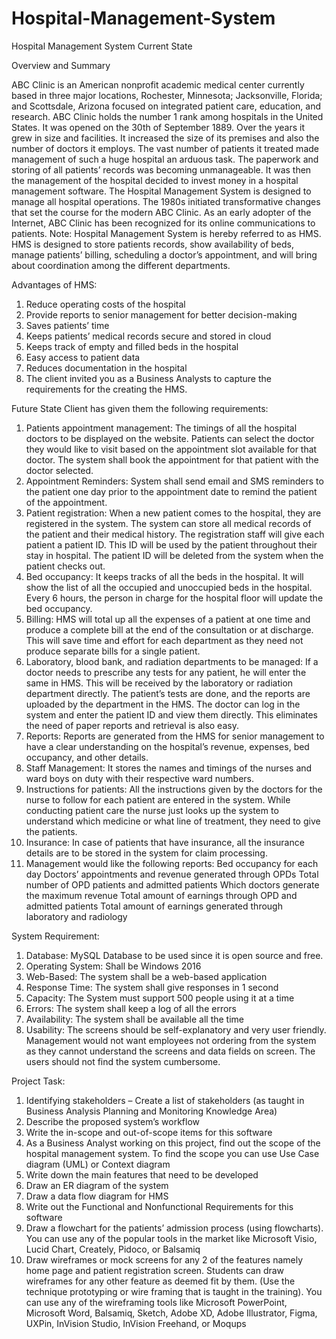 # Hospital-Management-System
Hospital Management System
Current State

Overview and Summary

ABC Clinic is an American nonprofit academic medical center currently based in three major locations, Rochester, Minnesota; Jacksonville, Florida; and Scottsdale, Arizona focused on integrated patient care, education, and research. ABC Clinic holds the number 1 rank among hospitals in the United States.
It was opened on the 30th of September 1889. Over the years it grew in size and facilities. It increased the size of its premises and also the number of doctors it employs. The vast number of patients it treated made management of such a huge hospital an arduous task. The paperwork and storing of all patients’ records was becoming unmanageable. It was then the management of the hospital decided to invest money in a hospital management software. The Hospital Management System is designed to manage all hospital operations.
The 1980s initiated transformative changes that set the course for the modern ABC Clinic. As an early adopter of the Internet, ABC Clinic has been recognized for its online communications to patients.
Note: Hospital Management System is hereby referred to as HMS.
HMS is designed to store patients records, show availability of beds, manage patients’ billing, scheduling a doctor’s appointment, and will bring about coordination among the different departments.

Advantages of HMS:
1. Reduce operating costs of the hospital
2. Provide reports to senior management for better decision-making
3. Saves patients’ time
4. Keeps patients’ medical records secure and stored in cloud
5. Keeps track of empty and filled beds in the hospital
6. Easy access to patient data
7. Reduces documentation in the hospital
8. The client invited you as a Business Analysts to capture the requirements for the creating the HMS.

Future State Client has given them the following requirements:

1. Patients appointment management: The timings of all the hospital doctors to be displayed on the website. Patients can select the doctor they would like to visit based on the appointment slot available for that doctor. The system shall book the appointment for that patient with the doctor selected.
2. Appointment Reminders: System shall send email and SMS reminders to the patient one day prior to the appointment date to remind the patient of the appointment.
3. Patient registration: When a new patient comes to the hospital, they are registered in the system. The system can store all medical records of the patient and their medical history. The registration staff will give each patient a patient ID. This ID will be used by the patient throughout their stay in hospital. The patient ID will be deleted from the system when the patient checks out.
4. Bed occupancy: It keeps tracks of all the beds in the hospital. It will show the list of all the occupied and unoccupied beds in the hospital. Every 6 hours, the person in charge for the hospital floor will update the bed occupancy.
5. Billing: HMS will total up all the expenses of a patient at one time and produce a complete bill at the end of the consultation or at discharge. This will save time and effort for each department as they need not produce separate bills for a single patient.
6. Laboratory, blood bank, and radiation departments to be managed: If a doctor needs to prescribe any tests for any patient, he will enter the same in HMS. This will be received by the laboratory or radiation department directly. The patient’s tests are done, and the reports are uploaded by the department in the HMS. The doctor can log in the system and enter the patient ID and view them directly. This eliminates the need of paper reports and retrieval is also easy.
7. Reports: Reports are generated from the HMS for senior management to have a clear understanding on the hospital’s revenue, expenses, bed occupancy, and other details.
8. Staff Management: It stores the names and timings of the nurses and ward boys on duty with their respective ward numbers.
9. Instructions for patients: All the instructions given by the doctors for the nurse to follow for each patient are entered in the system. While conducting patient care the nurse just looks up the system to understand which medicine or what line of treatment, they need to give the patients.
10. Insurance: In case of patients that have insurance, all the insurance details are to be stored in the system for claim processing.
11. Management would like the following reports: Bed occupancy for each day Doctors’ appointments and revenue generated through OPDs Total number of OPD patients and admitted patients Which doctors generate the maximum revenue Total amount of earnings through OPD and admitted patients Total amount of earnings generated through laboratory and radiology

System Requirement:
1. Database: MySQL Database to be used since it is open source and free.
2. Operating System: Shall be Windows 2016
3. Web-Based: The system shall be a web-based application
4. Response Time: The system shall give responses in 1 second
5. Capacity: The System must support 500 people using it at a time
6. Errors: The system shall keep a log of all the errors
7. Availability: The system shall be available all the time
8. Usability: The screens should be self-explanatory and very user friendly. Management would not want employees not ordering from the system as they cannot understand the screens and data fields on screen. The users should not find the system cumbersome.

Project Task:
1. Identifying stakeholders – Create a list of stakeholders (as taught in Business Analysis Planning and Monitoring Knowledge Area)
2. Describe the proposed system’s workflow
3. Write the in-scope and out-of-scope items for this software
4. As a Business Analyst working on this project, find out the scope of the hospital management system. To find the scope you can use Use Case diagram (UML) or Context diagram
5. Write down the main features that need to be developed
6. Draw an ER diagram of the system
7. Draw a data flow diagram for HMS
8. Write out the Functional and Nonfunctional Requirements for this software
9. Draw a flowchart for the patients’ admission process (using flowcharts). You can use any of the popular tools in the market like Microsoft Visio, Lucid Chart, Creately, Pidoco, or Balsamiq
10. Draw wireframes or mock screens for any 2 of the features namely home page and patient registration screen. Students can draw wireframes for any other feature as deemed fit by them. (Use the technique prototyping or wire framing that is taught in the training). You can use any of the wireframing tools like Microsoft PowerPoint, Microsoft Word, Balsamiq, Sketch, Adobe XD, Adobe Illustrator, Figma, UXPin, InVision Studio, InVision Freehand, or Moqups
